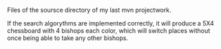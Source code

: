 Files of the soursce directory of my last mvn projectwork.

If the search algorythms are implemented correctly, it will produce a 5X4 chessboard with 4 bishops each color, which will switch places without once being able to take any other bishops.
